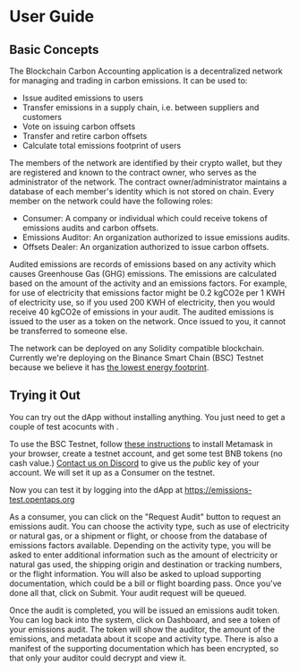 # User Guide

## Basic Concepts

The Blockchain Carbon Accounting application is a decentralized network for managing and trading in carbon emissions.  It can be used to:
- Issue audited emissions to users
- Transfer emissions in a supply chain, i.e. between suppliers and customers
- Vote on issuing carbon offsets
- Transfer and retire carbon offsets
- Calculate total emissions footprint of users

The members of the network are identified by their crypto wallet, but they are registered and known to the contract owner, who serves as the administrator of the network.  The contract owner/administrator maintains a database of each member's identity which is not stored on chain.  Every member on the network could have the following roles:
- Consumer: A company or individual which could receive tokens of emissions audits and carbon offsets.
- Emissions Auditor: An organization authorized to issue emissions audits.
- Offsets Dealer: An organization authorized to issue carbon offsets.

Audited emissions are records of emissions based on any activity which causes Greenhouse Gas (GHG) emissions.  The emissions are calculated based on the amount of the activity and an emissions factors.  For example, for use of electricity that emissions factor might be 0.2 kgCO2e per 1 KWH of electricity use, so if you used 200 KWH of electricity, then you would receive 40 kgCO2e of emissions in your audit.  The audited emissions is issued to the user as a token on the network.  Once issued to you, it cannot be transferred to someone else.

The network can be deployed on any Solidity compatible blockchain.  Currently we're deploying on the Binance Smart Chain (BSC) Testnet because we believe it has [the lowest energy footprint](https://opentaps.org/2022/03/24/estimating-the-energy-impact-of-the-binance-smart-chain/).

## Trying it Out

You can try out the dApp without installing anything.  You just need to get a couple of test acocunts with .

To use the BSC Testnet, follow [these instructions](https://medium.com/spartanprotocol/how-to-connect-metamask-to-bsc-testnet-7d89c111ab2) to install Metamask in your browser, create a testnet account, and get some test BNB tokens (no cash value.)  [Contact us on Discord](https://discord.gg/7jmwnTyyQ8) to give us the _public_ key of your account.  We will set it up as a Consumer on the testnet.  

Now you can test it by logging into the dApp at https://emissions-test.opentaps.org

As a consumer, you can click on the "Request Audit" button to request an emissions audit.  You can choose the activity type, such as use of electricity or natural gas, or a shipment or flight, or choose from the database of emissions factors available.  Depending on the activity type, you will be asked to enter additional information such as the amount of electricity or natural gas used, the shipping origin and destination or tracking numbers, or the flight information.  You will also be asked to upload supporting documentation, which could be a bill or flight boarding pass.  Once you've done all that, click on Submit.  Your audit request will be queued.

Once the audit is completed, you will be issued an emissions audit token.  You can log back into the system, click on Dashboard, and see a token of your emissions audit.  The token will show the auditor, the amount of the emissions, and metadata about it scope and activity type.  There is also a manifest of the supporting documentation which has been encrypted, so that only your auditor could decrypt and view it.



